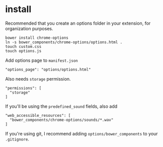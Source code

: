 # install

Recommended that you create an options folder in your extension, for organization purposes.

    bower install chrome-options
    ln -s bower_components/chrome-options/options.html .
    touch custom.css
    touch options.js

Add options page to `manifest.json`

    "options_page": "options/options.html"

Also needs `storage` permission.

    "permissions": [
      "storage"
    ]

If you'll be using the `predefined_sound` fields, also add

    "web_accessible_resources": [
      "bower_components/chrome-options/sounds/*.wav"
    ]

If you're using git, I recommend adding `options/bower_components` to your `.gitignore`.
